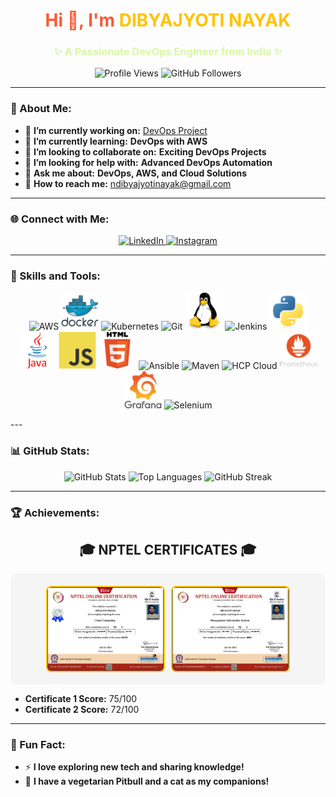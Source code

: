 <h1 align="center" style="color:#FF5733;">Hi 👋, I'm <span style="color:#FFC300;">DIBYAJYOTI NAYAK</span></h1>
<h3 align="center" style="color:#DAF7A6;">✨ A Passionate DevOps Engineer from India ✨</h3>

<p align="center"> 
  <img src="https://komarev.com/ghpvc/?username=dibyaprivate&label=Profile%20Views&color=blueviolet&style=flat-square" alt="Profile Views" /> 
  <img src="https://img.shields.io/github/followers/dibyaprivate?style=social" alt="GitHub Followers" />
</p>

---

### 🚀 About Me:
- 🔬 **I’m currently working on:** [DevOps Project](mailto:ndibyajyotinayak@gmail.com)  
- 🌱 **I’m currently learning:** **DevOps with AWS**  
- 💝 **I’m looking to collaborate on:** **Exciting DevOps Projects**  
- 🤝 **I’m looking for help with:** **Advanced DevOps Automation**  
- 💭 **Ask me about:** **DevOps, AWS, and Cloud Solutions**  
- 📧 **How to reach me:** [ndibyajyotinayak@gmail.com](mailto:ndibyajyotinayak@gmail.com)  

---

### 🌐 Connect with Me:
<p align="center">
  <a href="https://linkedin.com/in/divya-nayak" target="_blank">
    <img src="https://img.shields.io/badge/LinkedIn-0A66C2?style=for-the-badge&logo=linkedin&logoColor=white" alt="LinkedIn" />
  </a>
  <a href="https://instagram.com/nayakbanty67" target="_blank">
    <img src="https://img.shields.io/badge/Instagram-E4405F?style=for-the-badge&logo=instagram&logoColor=white" alt="Instagram" />
  </a>
</p>

---
### 🔧 Skills and Tools:
<p align="center">
  <img src="https://upload.wikimedia.org/wikipedia/commons/9/93/Amazon_Web_Services_Logo.svg" alt="AWS" width="60" height="60" title="AWS" />
  <img src="https://raw.githubusercontent.com/devicons/devicon/master/icons/docker/docker-original-wordmark.svg" alt="Docker" width="60" height="60" title="Docker" />
  <img src="https://www.vectorlogo.zone/logos/kubernetes/kubernetes-icon.svg" alt="Kubernetes" width="60" height="60" title="Kubernetes" />
  <img src="https://www.vectorlogo.zone/logos/git-scm/git-scm-icon.svg" alt="Git" width="60" height="60" title="Git" />
  <img src="https://raw.githubusercontent.com/devicons/devicon/master/icons/linux/linux-original.svg" alt="Linux" width="60" height="60" title="Linux" />
  <img src="https://www.vectorlogo.zone/logos/jenkins/jenkins-icon.svg" alt="Jenkins" width="60" height="60" title="Jenkins" />
  <img src="https://raw.githubusercontent.com/devicons/devicon/master/icons/python/python-original.svg" alt="Python" width="60" height="60" title="Python" />
  <img src="https://raw.githubusercontent.com/devicons/devicon/master/icons/java/java-original-wordmark.svg" alt="Core Java" width="60" height="60" title="Core Java" />
  <img src="https://raw.githubusercontent.com/devicons/devicon/master/icons/javascript/javascript-original.svg" alt="JavaScript" width="60" height="60" title="JavaScript" />
  <img src="https://raw.githubusercontent.com/devicons/devicon/master/icons/html5/html5-original-wordmark.svg" alt="HTML5" width="60" height="60" title="HTML5" />
  <img src="https://www.vectorlogo.zone/logos/ansible/ansible-icon.svg" alt="Ansible" width="60" height="60" title="Ansible" />
  <img src="https://www.vectorlogo.zone/logos/apache_maven/apache_maven-ar21.svg" alt="Maven" width="60" height="60" title="Maven" />
  <img src="https://www.vectorlogo.zone/logos/hashicorp/hashicorp-icon.svg" alt="HCP Cloud" width="60" height="60" title="HCP Cloud" />
  <img src="https://raw.githubusercontent.com/devicons/devicon/master/icons/prometheus/prometheus-original-wordmark.svg" alt="Prometheus" width="60" height="60" title="Prometheus" />
  <img src="https://raw.githubusercontent.com/devicons/devicon/master/icons/grafana/grafana-original-wordmark.svg" alt="Grafana" width="60" height="60" title="Grafana" />
  <img src="https://www.selenium.dev/images/selenium_logo_square_green.png" alt="Selenium" width="60" height="60" title="Selenium" />
</p>
---

### 📊 GitHub Stats:
<p align="center">
  <img src="https://github-readme-stats.vercel.app/api?username=dibyaprivate&show_icons=true&theme=radical" alt="GitHub Stats" />
  <img src="https://github-readme-stats.vercel.app/api/top-langs/?username=dibyaprivate&layout=compact&theme=radical" alt="Top Languages" />
  <img src="https://github-readme-streak-stats.herokuapp.com/?user=dibyaprivate&theme=radical" alt="GitHub Streak" />
</p>

---

### 🏆 Achievements:
<h2 align="center">🎓 NPTEL CERTIFICATES 🎓</h2>
<p align="center" style="display: flex; justify-content: center; gap: 10px; background-color: #f5f5f5; padding: 20px; border-radius: 10px;">
  <img src="cloudcomputing(76).jpg" alt="Cloud Computing Certificate 1" style="width: 40%; height: auto; border: 2px solid #FFC300; border-radius: 8px;" />
  <img src="MANAGEMENTINFORMATIONSYSTEM.jpg" alt="MANAGEMENT INFORMATION SYSTEM" style="width: 40%; height: auto; border: 2px solid #FFC300; border-radius: 8px;" />
</p>
<ul>
  <li><strong>Certificate 1 Score:</strong> 75/100</li>
  <li><strong>Certificate 2 Score:</strong> 72/100</li>
</ul>

---

### 🎉 Fun Fact:
- ⚡ **I love exploring new tech and sharing knowledge!**
- 🐾 **I have a vegetarian Pitbull and a cat as my companions!**


